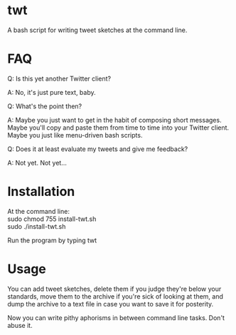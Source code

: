 twt
===

A bash script for writing tweet sketches at the command line.    

# FAQ

Q: Is this yet another Twitter client?

A: No, it's just pure text, baby.  

Q: What's the point then?

A: Maybe you just want to get in the habit of composing short messages.  
   Maybe you'll copy and paste them from time to time into your Twitter client.  
   Maybe you just like menu-driven bash scripts.  

Q: Does it at least evaluate my tweets and give me feedback?

A: Not yet.  Not yet...

# Installation

At the command line:  
sudo chmod 755 install-twt.sh  
sudo ./install-twt.sh  

Run the program by typing
twt  

# Usage

You can add tweet sketches, delete them if you judge they're below your standards,
move them to the archive if you're sick of looking at them, and dump the archive to
a text file in case you want to save it for posterity.  

Now you can write pithy aphorisms in between command line tasks.  Don't abuse it.  
